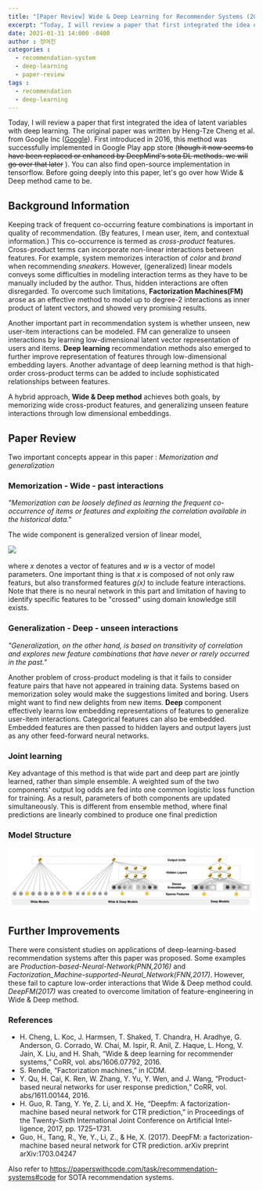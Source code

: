 ```yaml
---
title: "[Paper Review] Wide & Deep Learning for Recommender Systems (2016)"
excerpt: "Today, I will review a paper that first integrated the idea of latent variables with deep learning."
date: 2021-01-31 14:000 -0400
author : 정여진
categories :
  - recommendation-system
  - deep-learning
  - paper-review
tags :
  - recommendation
  - deep-learning
---
```


Today, I will review a paper that first integrated the idea of latent variables with deep learning. The original paper was written by Heng-Tze Cheng et al. from Google Inc ([Google](https://arxiv.org/abs/1606.07792)). First introduced in 2016, this method was successfully implemented in Google Play app store (~~though it now seems to have been replaced or enhanced by DeepMind's sota DL methods. we will go over that later~~ ). You can also find open-source implementation in tensorflow. Before going deeply into this paper, let's go over how Wide & Deep method came to be.

## Background Information
Keeping track of frequent co-occurring feature combinations is important in quality of recommendation. (By features, I mean user, item, and contextual information.) This co-occurrence is termed as _cross-product_ features. Cross-product terms can incorporate non-linear interactions between features. For example, system memorizes interaction of _color_ and _brand_ when recommending _sneakers_. However, (generalized) linear models conveys some difficulties in modeling interaction terms as they have to be manually included by the author. Thus, hidden interactions are often disregarded. To overcome such limitations, **Factorization Machines(FM)** arose as an effective method to model up to degree-2 interactions as inner product of latent vectors, and showed very promising results.


Another important part in recommendation system is whether unseen, new user-item interactions can be modeled. FM can generalize to unseen interactions by learning low-dimensional latent vector representation of users and items. **Deep learning** recommendation methods also emerged to further improve representation of features through low-dimensional embedding layers. Another advantage of deep learning method is that high-order cross-product terms can be added to include sophisticated relationships between features.

A hybrid approach, **Wide & Deep method** achieves both goals, by memorizing wide cross-product features, and generalizing unseen feature interactions through low dimensional embeddings.



## Paper Review
Two important concepts appear in this paper : _Memorization and generalization_

### Memorization - Wide - past interactions

  *"Memorization can be loosely defined as learning the frequent co-occurrence of items or features and exploiting the correlation available in the historical data."*

The wide component is generalized version of linear model,

<img src="https://render.githubusercontent.com/render/math?math=y = W^{T}X %2B b">

where _x_ denotes a vector of features and _w_ is a vector of model parameters. One important thing is that _x_ is composed of not only raw featurs, but also transformed features _g(x)_ to include feature interactions. Note that there is no neural network in this part and limitation of having to identify specific features to be "crossed" using domain knowledge still exists.


### Generalization - Deep - unseen interactions

  *"Generalization, on the other hand, is based on transitivity of correlation and explores new feature combinations that have never or rarely occurred in the past."*

Another problem of cross-product modeling is that it fails to consider feature pairs that have not appeared in training data. Systems based on memorization soley would make the suggestions limited and boring. Users might want to find new delights from new items. **Deep** component effectively learns low embedding representations of features to generalize user-item interactions. Categorical features can also be embedded. Embedded features are then passed to hidden layers and output layers just as any other feed-forward neural networks.


### Joint learning
Key advantage of this method is that wide part and deep part are jointly learned, rather than simple ensemble. A weighted sum of the two components' output log odds are fed into one common logistic loss function for training. As a result, parameters of both components are updated simultaneously. This is different from ensemble method, where final predictions are linearly combined to produce one final prediction


### Model Structure
![Alt text](/assets/wideanddeep.png)


## Further Improvements

There were consistent studies on applications of deep-learning-based recommendation systems after this paper was proposed. Some examples are _Production-based-Neural-Network(PNN,2016)_ and _Factorization_Machine-supported-Neural_Network(FNN,2017)_. However, these fail to capture low-order interactions that Wide & Deep method could. _DeepFM(2017)_ was created to overcome limitation of feature-engineering in Wide & Deep method.



### References
- H. Cheng, L. Koc, J. Harmsen, T. Shaked, T. Chandra, H. Aradhye, G. Anderson, G. Corrado, W. Chai, M. Ispir, R. Anil, Z. Haque, L. Hong, V. Jain, X. Liu, and H. Shah, “Wide & deep learning for recommender systems,” CoRR, vol. abs/1606.07792, 2016.
- S. Rendle, “Factorization machines,” in ICDM.
- Y. Qu, H. Cai, K. Ren, W. Zhang, Y. Yu, Y. Wen, and J. Wang, “Product-based neural networks for user response prediction,” CoRR,
vol. abs/1611.00144, 2016.
- H. Guo, R. Tang, Y. Ye, Z. Li, and X. He, “Deepfm: A factorization-
machine based neural network for CTR prediction,” in Proceedings of the Twenty-Sixth International Joint Conference on Artificial Intel- ligence, 2017, pp. 1725–1731.
- Guo, H., Tang, R., Ye, Y., Li, Z., & He, X. (2017). DeepFM: a factorization-machine based neural network for CTR prediction. arXiv preprint arXiv:1703.04247

Also refer to <https://paperswithcode.com/task/recommendation-systems#code> for SOTA recommendation systems.

